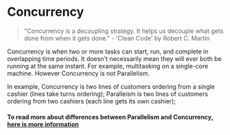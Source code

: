 # Concurrency

> "Concurrency is a decoupling strategy. It helps us decouple what gets done from when it gets done." - 'Clean Code' by Robert C. Martin 

Concurrency is when two or more tasks can start, run, and complete in overlapping time periods. It doesn't necessarily mean they will ever both be running at the same instant. For example, multitasking on a single-core machine. However Concurrency is not Parallelism.

In example, Concurrency is two lines of customers ordering from a single cashier (lines take turns ordering); Paralleism is two lines of customers ordering from two cashiers (each line gets its own cashier);

#### To read more about differences between Parallelism and Concurrency, [here is more information](https://stackoverflow.com/questions/1050222/what-is-the-difference-between-concurrency-and-parallelism) 

